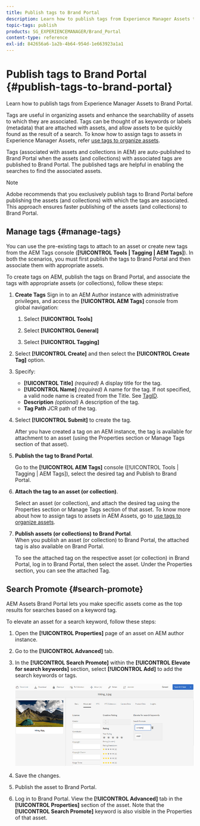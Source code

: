 ```yaml
---
title: Publish tags to Brand Portal
description: Learn how to publish tags from Experience Manager Assets to Brand Portal.
topic-tags: publish
products: SG_EXPERIENCEMANAGER/Brand_Portal
content-type: reference
exl-id: 842656a6-1a2b-4b64-954d-1e663923a1a1
---
```

# Publish tags to Brand Portal {#publish-tags-to-brand-portal}

Learn how to publish tags from Experience Manager Assets to Brand Portal.

Tags are useful in organizing assets and enhance the searchability of assets to which they are associated. Tags can be thought of as keywords or labels (metadata) that are attached with assets, and allow assets to be quickly found as the result of a search. To know how to assign tags to assets in Experience Manager Assets, refer [use tags to organize assets](https://experienceleague.adobe.com/en/docs/experience-manager-65/content/assets/managing/organize-assets).

Tags (associated with assets and collections in AEM) are auto-published to Brand Portal when the assets (and collections) with associated tags are published to Brand Portal. The published tags are helpful in enabling the searches to find the associated assets.

>[!NOTE]
>
>Adobe recommends that you exclusively publish tags to Brand Portal before publishing the assets (and collections) with which the tags are associated. This approach ensures faster publishing of the assets (and collections) to Brand Portal.

## Manage tags {#manage-tags}

You can use the pre-existing tags to attach to an asset or create new tags from the AEM Tags console (**[!UICONTROL Tools | Tagging | AEM Tags]**). In both the scenarios, you must first publish the tags to Brand Portal and then associate them with appropriate assets.

To create tags on AEM, publish the tags on Brand Portal, and associate the tags with appropriate assets (or collections), follow these steps:

1. **Create Tags**
Sign in to an AEM Author instance with administrative privileges, and access the **[!UICONTROL AEM Tags]** console from global navigation:

   1. Select **[!UICONTROL Tools]**

   1. Select **[!UICONTROL General]**

   1. Select **[!UICONTROL Tagging]**

1. Select **[!UICONTROL Create]** and then select the **[!UICONTROL Create Tag]** option.
1. Specify:

    * **[!UICONTROL Title]**
      *(required)* A display title for the tag.
    * **[!UICONTROL Name]**
      *(required)* A name for the tag. If not specified, a valid node name is created from the Title. See [TagID](https://experienceleague.adobe.com/en/docs/experience-manager-65/content/implementing/developing/platform/tagging/framework).
    * **Description**
      *(optional)* A description of the tag.
    * **Tag Path**
      JCR path of the tag.

1. Select **[!UICONTROL Submit]** to create the tag.

   After you have created a tag on an AEM instance, the tag is available for attachment to an asset (using the Properties section or Manage Tags section of that asset).

1. **Publish the tag to Brand Portal**.

   Go to the **[!UICONTROL AEM Tags]** console ([!UICONTROL Tools | Tagging | AEM Tags]), select the desired tag and Publish to Brand Portal.

1. **Attach the tag to an asset (or collection)**.

   Select an asset (or collection), and attach the desired tag using the Properties section or Manage Tags section of that asset. To know more about how to assign tags to assets in AEM Assets, go to [use tags to organize assets](https://experienceleague.adobe.com/en/docs/experience-manager-65/content/assets/managing/organize-assets).

1. **Publish assets (or collections) to Brand Portal**.  
   When you publish an asset (or collection) to Brand Portal, the attached tag is also available on Brand Portal.

   To see the attached tag on the respective asset (or collection) in Brand Portal, log in to Brand Portal, then select the asset. Under the Properties section, you can see the attached Tag.

## Search Promote {#search-promote}

AEM Assets Brand Portal lets you make specific assets come as the top results for searches based on a keyword tag.

To elevate an asset for a search keyword, follow these steps:

1. Open the **[!UICONTROL Properties]** page of an asset on AEM author instance.
1. Go to the **[!UICONTROL Advanced]** tab.
1. In the **[!UICONTROL Search Promote]** within the **[!UICONTROL Elevate for search keywords]** section, select **[!UICONTROL Add]** to add the search keywords or tags.

   ![](assets/search-promote.png)

1. Save the changes.
1. Publish the asset to Brand Portal.
1. Log in to Brand Portal. View the **[!UICONTROL Advanced]** tab in the **[!UICONTROL Properties]** section of the asset.
Note that the **[!UICONTROL Search Promote]** keyword is also visible in the Properties of that asset.
